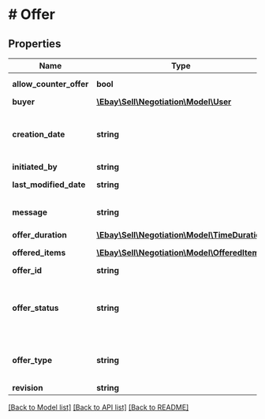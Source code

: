 # # Offer

## Properties

Name | Type | Description | Notes
------------ | ------------- | ------------- | -------------
**allow_counter_offer** | **bool** | If set to true, the buyer is allowed to make a counter-offer to the seller&#39;s offer. | [optional]
**buyer** | [**\Ebay\Sell\Negotiation\Model\User**](User.md) |  | [optional]
**creation_date** | **string** | The date and time when the seller&#39;s offer was created. The returned timestamp is formatted as an ISO 8601 string, which is based on the 24-hour Coordinated Universal Time (UTC) clock. Format: [YYYY]-[MM]-[DD]T[hh]:[mm]:[ss].[sss]Z Example: 2018-08-20T07:09:00.000Z | [optional]
**initiated_by** | **string** | The eBay UserName of the user (seller) who initiated the offer. | [optional]
**last_modified_date** | **string** | The date and time when the offer was last modified. The returned timestamp is formatted as an ISO 8601 string. | [optional]
**message** | **string** | A seller-defined message related to the offer being made. This message is sent to the list of &amp;quot;interested&amp;quot; buyers along with the offer message from eBay. | [optional]
**offer_duration** | [**\Ebay\Sell\Negotiation\Model\TimeDuration**](TimeDuration.md) |  | [optional]
**offered_items** | [**\Ebay\Sell\Negotiation\Model\OfferedItem[]**](OfferedItem.md) | The list of items associated with the offer. Currently, the offer list is restricted to a single offer. | [optional]
**offer_id** | **string** | A unique eBay-assigned identifier for the offer. | [optional]
**offer_status** | **string** | The current state, or status, of an offer. Status states include PENDING, COUNTERED, ACCEPTED, and DECLINED. For implementation help, refer to &lt;a href&#x3D;&#39;https://developer.ebay.com/api-docs/sell/negotiation/types/api:OfferStatusEnum&#39;&gt;eBay API documentation&lt;/a&gt; | [optional]
**offer_type** | **string** | The type of offer being made. For implementation help, refer to &lt;a href&#x3D;&#39;https://developer.ebay.com/api-docs/sell/negotiation/types/api:OfferTypeEnum&#39;&gt;eBay API documentation&lt;/a&gt; | [optional]
**revision** | **string** | A unique, eBay-assigned ID for the revision of the offer. | [optional]

[[Back to Model list]](../../README.md#models) [[Back to API list]](../../README.md#endpoints) [[Back to README]](../../README.md)

